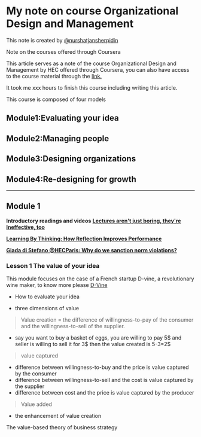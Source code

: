 # My note on course Organizational Design and Management
This note is created by [@nurshatjansherpidin](https://github.com/Nurshatjansherpidin)

Note on the courses offered through Coursera

This article serves as a note of the course Organizational Design and Management by HEC offered through Coursera, you can also have access to the course material through the [link.](https://www.coursera.org/learn/organizational-design-management?)

It took me xxx hours to finish this course including writing this article.

This course is composed of four models

## **Module1:Evaluating your idea**
## **Module2:Managing people**
## **Module3:Designing organizations** 
## **Module4:Re-designing for growth**
---
## Module 1 
**Introductory readings and videos**
[**Lectures aren't just boring, they're Ineffective, too**](https://www.sciencemag.org/news/2014/05/lectures-arent-just-boring-theyre-ineffective-too-study-finds)

[**Learning By Thinking: How Reflection Improves Performance**](https://hbswk.hbs.edu/item/learning-by-thinking-how-reflection-improves-performance)

[**Giada di Stefano @HECParis: Why do we sanction norm violations?**](https://youtu.be/aBe_dMtICJs)

### Lesson 1 The value of your idea
This module focuses on the case of a French startup D-vine, a revolutionary wine maker, to know more please [D-Vine](https://www.10-vins.com/en/the-d-vine)
- How to evaluate your idea
* three dimensions of value
> Value creation = the difference of willingness-to-pay of the consumer and the willingness-to-sell of the supplier.
- say you want to buy a basket of eggs, you are willing to pay 5$ and seller is willing to sell it for 3$ then the value created is 5-3=2$
> value captured 
- difference between willingness-to-buy and the price is value captured by the consumer 
- difference between willingness-to-sell and the cost is value captured by the supplier 
- difference between cost and the price is value captured by the producer 
> Value added
- the enhancement of value creation

The value-based theory of business strategy
